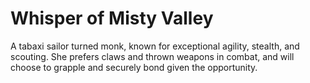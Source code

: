 # Whisper of Misty Valley

A tabaxi sailor turned monk,
known for
exceptional agility,
stealth,
and scouting.
She prefers claws and thrown weapons in combat,
and will choose to grapple and securely bond given the opportunity.
